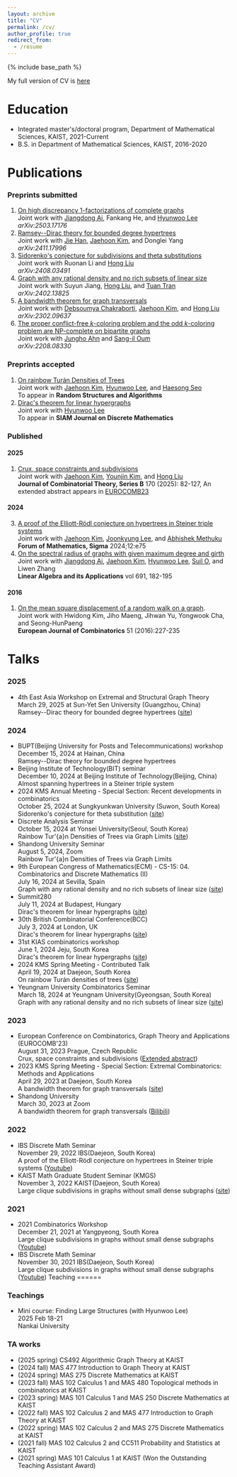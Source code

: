 ```yaml
---
layout: archive
title: "CV"
permalink: /cv/
author_profile: true
redirect_from:
  - /resume
---
```


{% include base_path %}

My full version of CV is [here](https://seonghyukim.github.io/files/cv.pdf)

Education
======
* Integrated master's/doctoral program, Department of Mathematical Sciences, KAIST, 2021-Current
* B.S. in Department of Mathematical Sciences, KAIST, 2016-2020

  
Publications
======
### Preprints submitted
1. [On high discrepancy $1$-factorizations of complete graphs](https://arxiv.org/abs/2503.17176)   
Joint work with [Jiangdong Ai](https://my.nankai.edu.cn/sms/ajd/list.htm), Fankang He, and [Hyunwoo Lee](https://sites.google.com/view/hyunwoo-lee/)   
<i>arXiv:2503.17176</i>
1. [Ramsey--Dirac theory for bounded degree hypertrees](https://arxiv.org/abs/2411.17996)   
Joint work with [Jie Han](https://jiehan773.github.io/), [Jaehoon Kim](https://sites.google.com/view/jaehoon-kim/home), and Donglei Yang   
<i>arXiv:2411.17996</i>   
1. [Sidorenko's conjecture for subdivisions and theta substitutions](https://www.arxiv.org/abs/2408.03491)   
Joint work with Ruonan Li and [Hong Liu](https://www.ibs.re.kr/ecopro/hongliu/)   
<i>arXiv:2408.03491</i>
1. [Graph with any rational density and no rich subsets of linear size](https://arxiv.org/abs/2402.13825)   
Joint work with Suyun Jiang, [Hong Liu](https://www.ibs.re.kr/ecopro/hongliu/), and [Tuan Tran](https://tuaentran.wixsite.com/homepage)    
<i>arXiv:2402.13825</i>   
1. [A bandwidth theorem for graph transversals](https://arxiv.org/abs/2302.09637)  
Joint work with [Debsoumya Chakraborti](https://dimag.ibs.re.kr/home/debsoumya/), [Jaehoon Kim](https://sites.google.com/view/jaehoon-kim/home), and [Hong Liu](https://www.ibs.re.kr/ecopro/hongliu/)  
<i>arXiv:2302.09637</i>
3. [The proper conflict-free $k$-coloring problem and the odd $k$-coloring problem are NP-complete on
bipartite graphs](https://arxiv.org/abs/2208.08330)  
Joint work with [Jungho Ahn](https://dimag.ibs.re.kr/home/jungho/) and [Sang-il Oum](https://dimag.ibs.re.kr/home/sangil/)  
<i>arXiv:2208.08330</i>


### Preprints accepted
1. [On rainbow Turán Densities of Trees](https://arxiv.org/abs/2312.15956)   
Joint work with [Jaehoon Kim](https://sites.google.com/view/jaehoon-kim/home), [Hyunwoo Lee](https://sites.google.com/view/hyunwoo-lee/), and [Haesong Seo](https://sites.google.com/view/haesongseo/home)   
To appear in <b>Random Structures and Algorithms</b>   
1. [Dirac's theorem for linear hypergraphs](https://arxiv.org/abs/2403.14269)   
Joint work with [Hyunwoo Lee](https://sites.google.com/view/hyunwoo-lee/)    
To appear in <b>SIAM Journal on Discrete Mathematics</b>



### Published

#### 2025
1. [Crux, space constraints and subdivisions](https://arxiv.org/abs/2207.06653)  
Joint work with [Jaehoon Kim](https://sites.google.com/view/jaehoon-kim/home), [Younjin Kim](https://sites.google.com/site/younjinkimsite/), and [Hong Liu](https://www.ibs.re.kr/ecopro/hongliu/)   
<b>Journal of Combinatorial Theory, Series B</b> 170 (2025): 82-127, An extended abstract appears in [EUROCOMB23](https://journals.muni.cz/eurocomb/article/view/35618)

#### 2024
3. [A proof of the Elliott-Rödl conjecture on hypertrees in Steiner triple systems](https://arxiv.org/abs/2208.10370)  
Joint work with [Jaehoon Kim](https://sites.google.com/view/jaehoon-kim/home), [Joonkyung Lee](https://sites.google.com/site/joonkyungleemaths/), and [Abhishek Methuku](https://sites.google.com/view/abhishekmethuku)   
<b>Forum of Mathematics, Sigma</b> 2024;12:e75
1. [On the spectral radius of graphs with given maximum degree and girth](https://www.sciencedirect.com/science/article/pii/S0024379524001162)   
Joint work with [Jiangdong Ai](https://my.nankai.edu.cn/sms/ajd/list.htm), [Jaehoon Kim](https://sites.google.com/view/jaehoon-kim/home), [Hyunwoo Lee](https://sites.google.com/view/hyunwoo-lee/), [Suil O](https://sites.google.com/view/suiloh), and Liwen Zhang   
<b>Linear Algebra and its Applications</b> vol 691, 182-195

#### 2016

1. [On the mean square displacement of a random walk on a graph](https://www.sciencedirect.com/science/article/pii/S0195669815001262).   
Joint work with Hwidong Kim, Jiho Maeng, Jihwan Yu, Yongwook Cha, and Seong-HunPaeng  
<b>European Journal of Combinatorics</b> 51 (2016):227-235


Talks
======
### 2025
* 4th East Asia Workshop on Extremal and Structural Graph Theory   
March 29, 2025 at Sun-Yet Sen University (Guangzhou, China)   
Ramsey--Dirac theory for bounded degree hypertrees ([site](https://tgt.ynu.ac.jp/2025EastAsia.html))

### 2024
* BUPT(Beijing University for Posts and Telecommunications) workshop   
December 15, 2024 at Hainan, China   
Ramsey--Dirac theory for bounded degree hypertrees
* Beijing Institute of Technology(BIT) seminar   
	December 10, 2024 at Beijing Institute of Technology(Beijing, China)   
  Almost spanning hypertrees in a Steiner triple system
* 2024 KMS Annual Meeting - Special Section: Recent developments in combinatorics   
	October 25, 2024 at Sungkyunkwan University (Suwon, South Korea)   
  Sidorenko's conjecture for theta substitution ([site](https://www.kms.or.kr/conference/meet/program/abst_view.html?period=88&session_detail=535&num=9323))
* Discrete Analysis Seminar   
	October 15, 2024 at Yonsei University(Seoul, South Korea)   
  Rainbow Tur\'{a}n Densities of Trees via Graph Limits ([site](https://sites.google.com/yonsei.ac.kr/discrete-analysis-seminar))
* Shandong University Seminar   
	August 5, 2024, Zoom   
  Rainbow Tur\'{a}n Densities of Trees via Graph Limits
* 9th European Congress of Mathematics(ECM) - CS-15: 04. Combinatorics and Discrete Mathematics (II)   
July 16, 2024 at Sevilla, Spain   
Graph with any rational density and no rich subsets of linear size ([site](https://intranet.pacifico-meetings.com/SpeakApp/faces/listadoSesiones.xhtml?id=529))
* Summit280   
July 11, 2024 at Budapest, Hungary   
Dirac's theorem for linear hypergraphs ([site](https://conferences.renyi.hu/summit280/timetable))
* 30th British Combinatorial Conference(BCC)   
July 3, 2024 at London, UK    
Dirac's theorem for linear hypergraphs ([site](https://www.qmul.ac.uk/maths/news-and-events/30th-british-combinatorial-conference/))
* 31st KIAS combinatorics workshop   
June 1, 2024 Jeju, South Korea   
Dirac's theorem for linear hypergraphs ([site](https://events.kias.re.kr/h/combinatorics/?pageNo=5503))
* 2024 KMS Spring Meeting - Contributed Talk   
April 19, 2024 at Daejeon, South Korea   
On rainbow Turán densities of trees ([site](https://www.kms.or.kr/conference/2024_spring/program/abst_view.html?period=87&session_detail=259&num=9052))   
* Yeungnam University Combinatorics Seminar   
March 18, 2024 at Yeungnam University(Gyeongsan, South Korea)   
Graph with any rational density and no rich subsets of linear size ([site](https://sites.google.com/view/combinatorics-seminar))   


### 2023

* European Conference on Combinatorics, Graph Theory and Applications (EUROCOMB'23)   
August 31, 2023 Prague, Czech Republic   
Crux, space constraints and subdivisions ([Extended abstract](https://journals.muni.cz/eurocomb/article/view/35618))
* 2023 KMS Spring Meeting - Special Section: Extremal Combinatorics: Methods and Applications   
April 29, 2023 at Daejeon, South Korea   
A bandwidth theorem for graph transversals ([site](https://www.kms.or.kr/conference/2023_spring/program/abst_view.html?period=84&session_detail=92&num=8680))
* Shandong University   
March 30, 2023 at Zoom   
A bandwidth theorem for graph transversals ([Bilibili](https://www.bilibili.com/video/BV1yT411s7yU/?share_source=copy_web&vd_source=f81f98d96f6ab9d00a18384510423e6e)) 

### 2022

* IBS Discrete Math Seminar   
November 29, 2022 IBS(Daejeon, South Korea)   
A proof of the Elliott-Rödl conjecture on hypertrees in Steiner triple systems ([Youtube](https://www.youtube.com/watch?v=vl1CfLB7nYc))
* KAIST Math Graduate Student Seminar (KMGS)  
November 3, 2022 KAIST(Daejeon, South Korea)   
Large clique subdivisions in graphs without small dense subgraphs ([site](https://mathsci.kaist.ac.kr/gradseminar/notice/2022-11-03/))

### 2021

* 2021 Combinatorics Workshop  
December 21, 2021 at Yangpyeong, South Korea   
Large clique subdivisions in graphs without small dense subgraphs ([Youtube](https://www.youtube.com/watch?v=_cB7SafmZiY&t=9386s))
* IBS Discrete Math Seminar  
November 30, 2021 IBS(Daejeon, South Korea)   
Large clique subdivisions in graphs without small dense subgraphs ([Youtube](https://www.youtube.com/watch?v=oOi_1xh4T9c))
Teaching
======
### Teachings
* Mini course: Finding Large Structures (with Hyunwoo Lee)   
2025 Feb 18-21   
Nankai University   

### TA works
* (2025 spring) CS492 Algorithmic Graph Theory at KAIST
* (2024 fall) MAS 477 Introduction to Graph Theory at KAIST
* (2024 spring) MAS 275 Discrete Mathematics at KAIST
* (2023 fall) MAS 102 Calculus 1 and MAS 480 Topological methods in combinatorics at KAIST
* (2023 spring) MAS 101 Calculus 1 and MAS 250 Discrete Mathematics at KAIST
* (2022 fall) MAS 102 Calculus 2 and MAS 477 Introduction to Graph Theory at KAIST
* (2022 spring) MAS 102 Calculus 2 and MAS 275 Discrete Mathematics at KAIST 
* (2021 fall) MAS 102 Calculus 2 and CC511 Probability and Statistics at KAIST
* (2021 spring) MAS 101 Calculus 1 at KAIST (Won the Outstanding Teaching Assistant Award)


